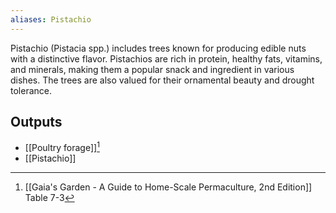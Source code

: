 ```yaml
---
aliases: Pistachio
---
```

Pistachio (Pistacia spp.) includes trees known for producing edible nuts with a distinctive flavor. Pistachios are rich in protein, healthy fats, vitamins, and minerals, making them a popular snack and ingredient in various dishes. The trees are also valued for their ornamental beauty and drought tolerance.
## Outputs
- [[Poultry forage]][^1]
- [[Pistachio]]

[^1]: [[Gaia's Garden - A Guide to Home-Scale Permaculture, 2nd Edition]] Table 7-3